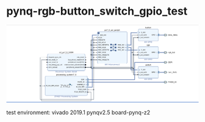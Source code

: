# pynq-rgb-button_switch_gpio_test
![image](https://github.com/royforu/pynq-rgb-button_switch_gpio_test/blob/master/rgb.png)

test environment:                                                                                                            vivado 2019.1                                                                                                              pynqv2.5                                                                                                                    board-pynq-z2

